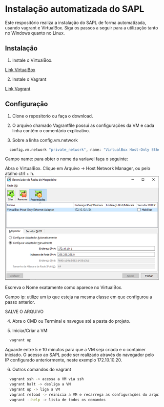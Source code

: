 
# Instalação automatizada do SAPL

Este respositório realiza a instalação do SAPL de forma automatizada, usando vagrant e VirtualBox. Siga os passos a seguir para a utilização tanto no Windows quanto no Linux.


## Instalação

1. Instale o VirtualBox.

[Link VirtualBox](https://www.virtualbox.org/wiki/Downloads)

2. Instale o Vagrant

[Link Vagrant](https://developer.hashicorp.com/vagrant/downloads)


    
## Configuração

1. Clone o repositorio ou faça o download.

2. O arquivo chamado Vagrantfile possui as configurações da VM e cada linha contém o comentário explicativo. 

3. Sobre a linha config.vm.network
```bash
  config.vm.network "private_network", name: "VirtualBox Host-Only Ethernet Adapter", ip: "172.10.10.20"
```
Campo name: para obter o nome da variavel faça o seguinte: 

Abra o VirtualBox.
Clique em Arquivo -> Host Network Manager, ou pelo atalho ctrl + h.
![Logo](https://github.com/cmpbti/vagrant-sapl/blob/main/network.png)

Escreva o Nome exatamente como aparece no VirtualBox.

Campo ip: utilize um ip que esteja na mesma classe em que configurou a passo anterior.

SALVE O ARQUIVO

4. Abra o CMD ou Terminal e navegue até a pasta do projeto.

5. Iniciar/Criar a VM
```bash
  vagrant up
```
Aguarde entre 5 e 10 minutos para que a VM seja criada e o container iniciado. O acesso ao SAPL pode ser realizado através do navegador pelo IP configurado anteriormente, neste exemplo 172.10.10.20.

6. Outros comandos do vagrant

```bash
  vagrant ssh -> acessa a VM via ssh
  vagrant halt -> desliga a VM
  vagrant up -> liga a VM
  vagrant reload -> reinicia a VM e recarrega as configurações do arquivo Vagrantfile, caso tenha sido alterado
  vagrant --help -> lista de todos os comandos
```
